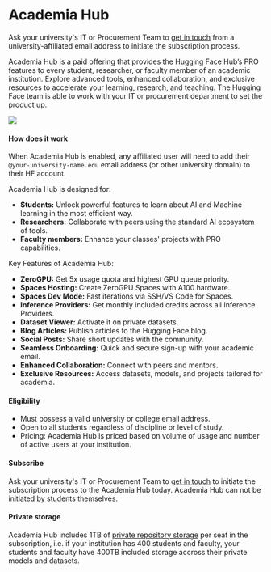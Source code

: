 # Academia Hub

<Tip>
Ask your university's IT or Procurement Team to <a href="https://huggingface.co/contact/sales?from=academia" target="_blank">get in touch</a> from a university-affiliated email address to initiate the subscription process.
</Tip>

Academia Hub is a paid offering that provides the Hugging Face Hub’s PRO features to every student, researcher, or faculty member of an academic institution. Explore advanced tools, enhanced collaboration, and exclusive resources to accelerate your learning, research, and teaching. The Hugging Face team is able to work with your IT or procurement department to set the product up.

<a href="https://huggingface.co/contact/sales?from=academia" class="flex justify-center">
    <img class="block" src="https://huggingface.co/datasets/Chunte/documentation-images/resolve/main/AcademiaHub.png" />
</a>

#### How does it work

When Academia Hub is enabled, any affiliated user will need to add their `@your-university-name.edu` email address (or other university domain) to their HF account.

Academia Hub is designed for:
- **Students:** Unlock powerful features to learn about AI and Machine learning in the most efficient way.
- **Researchers:** Collaborate with peers using the standard AI ecosystem of tools.
- **Faculty members:** Enhance your classes' projects with PRO capabilities.

Key Features of Academia Hub:

- **ZeroGPU:** Get 5x usage quota and highest GPU queue priority.
- **Spaces Hosting:** Create ZeroGPU Spaces with A100 hardware.
- **Spaces Dev Mode:** Fast iterations via SSH/VS Code for Spaces.
- **Inference Providers:** Get monthly included credits across all Inference Providers.
- **Dataset Viewer:** Activate it on private datasets.
- **Blog Articles:** Publish articles to the Hugging Face blog.
- **Social Posts:** Share short updates with the community.
- **Seamless Onboarding:** Quick and secure sign-up with your academic email.
- **Enhanced Collaboration:** Connect with peers and mentors.
- **Exclusive Resources:** Access datasets, models, and projects tailored for academia.

#### Eligibility

- Must possess a valid university or college email address.
- Open to all students regardless of discipline or level of study.
- Pricing: Academia Hub is priced based on volume of usage and number of active users at your institution.

#### Subscribe

Ask your university's IT or Procurement Team to <a href="https://huggingface.co/contact/sales?from=academia" target="_blank">get in touch</a> to initiate the subscription process to the Academia Hub today. Academia Hub can not be initiated by students themselves. 

#### Private storage

Academia Hub includes 1TB of [private repository storage](./storage-limits) per seat in the subscription, i.e. if your institution has 400 students and faculty, your students and faculty have 400TB included storage accross their private models and datasets.
